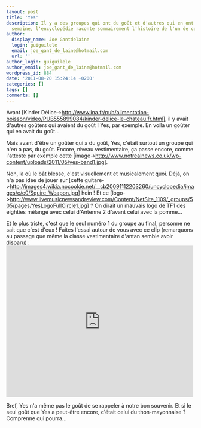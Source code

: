 ```yaml
---
layout: post
title: 'Yes'
description: Il y a des groupes qui ont du goût et d'autres qui en ont moins... Cette
  semaine, l'encyclopédie raconte sommairement l'histoire de l'un de ceux-là.
author:
  display_name: Joe Gantdelaine
  login: guiguilele
  email: joe_gant_de_laine@hotmail.com
  url: ''
author_login: guiguilele
author_email: joe_gant_de_laine@hotmail.com
wordpress_id: 884
date: '2011-08-20 15:24:14 +0200'
categories: []
tags: []
comments: []
---
```

Avant [Kinder Délice->http://www.ina.fr/pub/alimentation-boisson/video/PUB555899084/kinder-delice-le-chateau.fr.html], il y avait d'autres goûters qui avaient du goût ! Yes, par exemple. En voilà un goûter qui en avait du goût...

Mais avant d'être un goûter qui a du goût, Yes, c'était surtout un groupe qui n'en a pas, du goût. Encore, niveau vestimentaire, ça passe encore, comme l'atteste par exemple cette [image->http://www.notrealnews.co.uk/wp-content/uploads/2011/05/yes-band1.jpg].

Non, là où le bât blesse, c'est visuellement et musicalement quoi. Déjà, on n'a pas idée de jouer sur [cette guitare->http://images4.wikia.nocookie.net/__cb20091112203260/uncyclopedia/images/c/c0/Squire_Weapon.jpg] hein ! Et ce [logo->http://www.livemusicnewsandreview.com/Content/NetSite_1109/_groups/505/pages/YesLogoFullCircle1.jpg] ? On dirait un mauvais logo de TF1 des eighties mélangé avec celui d'Antenne 2 d'avant celui avec la pomme...

Et le plus triste, c'est que le seul numéro 1 du groupe au final, personne ne sait que c'est d'eux ! Faites l'essai autour de vous avec ce clip (remarquons au passage que même la classe vestimentaire d'antan semble avoir disparu) : <iframe width="500" height="405" src="http://www.youtube.com/embed/LvHFtF1rdRo" frameborder="0" allowfullscreen></iframe>

Bref, Yes n'a même pas le goût de se rappeler à notre bon souvenir. Et si le seul goût que Yes a peut-être encore, c'était celui du thon-mayonnaise ? Comprenne qui pourra...
